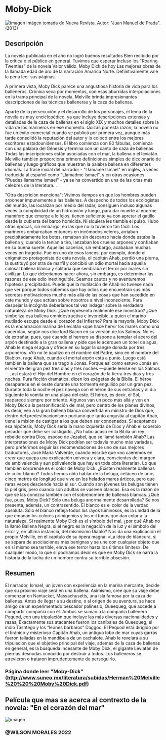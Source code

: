 # Moby-Dick

![imagen](https://i0.wp.com/www.nuevarevista.net/wp-content/uploads/2013/09/dicks.png?fit=1021%2C574&ssl=1)
Imágen tomada de Nueva Revista.
Autor: "Juan Manuel de Prada". (2013)



## Descripción


La novela publicada en el año no logró buenos resultados
Bien recibido por la crítica o el público en general. Tuvimos que esperar
Incluso los "Roaring Twenties" de la novela
Valor válido. Moby Dick de hoy
Las mejores obras de la llamada edad de oro de la narración
Amarica Norte. Definitivamente vale la pena leer sus páginas.

A primera vista, Moby Dick parece una angustiosa historia de vida para los balleneros. Crónica seca por momentos, con esas aburridas interpolaciones en la trama principal de la novela, Melville brinda impresionantes descripciones de las técnicas balleneras y la caza de ballenas.

Aparte de la persecución y el desarrollo de los personajes, el tema de la novela es muy enciclopédico, ya que incluye descripciones extensas y detalladas de la caza de ballenas en el siglo XIX y muchos detalles sobre la vida de los marineros en ese momento. Quizás por esta razón, la novela no fue un éxito comercial cuando se publicó por primera vez, aunque más tarde consolidó la reputación del autor y lo colocó entre los mejores escritores estadounidenses.
El libro comienza con 80 fábulas, comienza con una palabra del Génesis y termina con un canto de caza de ballenas. Todas las inscripciones están asociadas con el mar, la ballena o el leviatán. Melville también proporciona primero definiciones simples de diccionario de ballenas y luego gráficos que muestran la palabra ballena en diferentes idiomas. La frase inicial del narrador - "Llámame Ismael" en inglés, a veces traducida al español como "Llamadme Ismael", y en otras ocasiones "Puedes llamarme Ismael" - ya se ha convertido en una de las citas más célebres de la literatura. .

"Otra descrición menciona":
    Vivimos tiempos en que los hombres pueden arponear
impunemente a las ballenas. A despecho de todos los ecologistas
del mundo, las localizan por medio del radar, consiguen incluso
algunas veces la complicidad de un hidroavión y luego, para dar
muerte al enorme mamífero que emerge a lo lejos, tienen suficiente
ya con apretar el gatillo desde la cubierta del barco homicida. Ni
siquiera les tiembla el pulso.
Hubo otras épocas, sin embargo, en las que no lo tuvieron tan
fácil. Los marineros embarcaban entonces en incómodos veleros,
arriaban precipitadamente los botes, remaban sin descanso hacia
donde estaba la ballena y, cuando la tenían a tiro, lanzaban los
crueles arpones y confiaban en su buena suerte.
Aquellas cacerías, sin embargo, acababan muchas veces en
tragedia. Fue en uno de esos lances, por ejemplo, donde el
enigmático protagonista de esta novela, el capitán Ahab, perdió una
pierna, la sustituyó por otra de marfil y concibió un odio mortal hacia
aquella colosal ballena blanca y solitaria que sembraba el terror por
mares sin civilizar.
Lo que deberíamos hacer ahora, sin embargo, es determinar las
razones de ese odio inextinguible. Seamos cautos y no aventuremos
hipótesis precipitadas. Puede que la mutilación de Ahab no tuviese
nada que ver porque todos sabemos que hay odios que encuentran
sus más secretas motivaciones mucho más allá de las cosas que
han sucedido en este mundo y que actúan sobre nosotros a nivel
inconsciente.
Para despejar la incógnita deberíamos tal vez indagar sobre la
verdadera naturaleza de Moby Dick. ¿Qué representa realmente ese
monstruo? ¿Qué simboliza esa ballena omnidestructiva e invencible,
a quien el marino mutilado escupe desde el corazón del Infierno?
Para la mayoría, Moby Dick es la encarnación marina de Leviatán
«que hace hervir los mares como una cacerola», según nos dice
lord Bacon en su versión de los Salmos. No es de extrañar, pues,
que cuando el herrero se dispone a templar el acero del arpón
destinado a la gran ballena y pide que le acerquen un tonel de agua,
Ahab le niega el agua y ofrece en su lugar la sangre donada por tres
arponeros.
«Yo no te bautizo en el nombre del Padre, sino en el nombre del
Diablo», ruge Ahab, cuando el mortal arpón está a punto.
Luego está también la ballena que se tragó a Jonas. Porque así
como estuvo Jonás en el vientre del gran pez tres días y tres noches
—puede leerse en los Salmos—, así estará el Hijo del Hombre en el
corazón de la tierra tres días y tres noches.
Pura ficción dramática, dicen los exégetas de la Biblia. El héroe
desaparece en el oeste durante una tormenta engullido por un gran
pez. Durante toda la noche el pez navega con el héroe de sus
entrañas y al día siguiente lo vomita en una playa del este. El héroe,
es decir, el Sol, reaparece siempre por oriente.
Algunos van un poco más allá y ven en Moby Dick a la
personificación del mal, pero dentro de los planes divinos, es decir,
ven a la gran ballena blanca convertida en ministro de Dios que,
dentro del predestinacionismo puritano que tanto angustia al capitán
Ahab, tiene la misión de castigar a los que deben ser condenados.
Si aceptamos esa hipótesis, Moby Dick sería la mano izquierda de
Dios y Ahab el soberbio pecador que debe ser castigado. ¿No hubo
acaso en la Biblia un rey rebelde contra Dios, esposo de Jezabel,
que se llamó también Ahab?
Las interpretaciones de Moby Dick podrían ser todavía mucho
más variadas, pero preferimos seguir las recomendaciones de uno
de sus mejores traductores, José María Valverde, cuando escribe
que «no caeremos en creer que quepa una explicación unívoca y
clara, conscientes del margen de ambivalencia y aun polivalencia
que hay en toda obra literaria».
Lo que también sorprende es el color de Moby Dick. ¿Existen
realmente ballenas de color blanco? Todos hemos oído hablar de la
beluga, cetáceo de unos cinco metros de longitud que vive en los
helados mares árticos, pero que raras veces desciende hacia el sur.
Cuando son jóvenes las belugas tienen la piel gris, pero cuando son
adultas se vuelven blancas. Esa es la razón de que se las conozca
también con el sobrenombre de ballenas blancas. ¿Qué fue, pues,
Moby Dick? Sólo una beluga anormalmente desarrollada?
Se nos presenta, además, un contrasentido. El blanco es el color
de la verdad absoluta. Sólo el blanco refleja todos los rayos
luminosos, es la unidad de la que emanan los colores primigenios y
los mil tonos que dan color a la naturaleza. Si realmente Moby Dick
es el símbolo del mal, ¿por qué Ahab no la llamó Ballena Negra, si
el negro es la negación de la luz y el símbolo del error y, en última
instancia, del mismísimo Diablo?
Nos da una explicación el propio Melville, en el capítulo  de su
ópera magna: «La idea de blancura, si se separa de asociaciones
más benignas y se une con cualquier objeto que en sí mismo sea
terrible, eleva ese terror hasta los últimos límites».
De cualquier modo, lo que sí podríamos decir es que en Moby
Dick se narra la historia de la lucha de un hombre contra su terrible
obsesión.



## Resumen 



El narrador, Ismael, un joven con experiencia en la marina mercante, decide que su próximo viaje será en una ballena. Asimismo, cree que su viaje debe comenzar en Nantucket, Massachusetts, una isla famosa por la caza de ballenas. Antes de llegar a su destino, o al origen de su aventura, se hace amigo de un experimentado pescador polinesio, Queequeg, que accede a compartir compañía con él.
Ambos se suman a la compañía ballenera Pequod, con una tripulación que incluye las más diversas nacionalidades y razas; Exactamente sus atacantes fueron los caníbales de Queequeg, el indio Tashtego y los "leones bárbaros" Daggoo. El Pequod está dirigido por el tiránico y misterioso Capitán Ahab, un antiguo lobo de mar cuyas garras fueron talladas en la mandíbula de un cachalote. Ahab le revelará a su tripulación que el objetivo principal del viaje, además de la caza de ballenas en general, es la búsqueda incesante de Moby Dick, el gigante Leviatán de piernas desnudas conocido por destruir a todos. Los balleneros se atrevieron o trataron imprudentemente de perseguirlo.



### Página donde leer "Moby-Dick" (http://www.suneo.mx/literatura/subidas/Herman%20Melville%20%20%20Moby%20Dick.pdf)

## Película que mas se acerca al contrexto de la novela: "En el corazón del mar"
![imagen](http://www.diariodevenusville.com/wp-content/uploads/2015/12/EN-EL-CORAZ%C3%93N-DEL-MAR-poster-0.jpg)



### @WILSON MORALES 2022